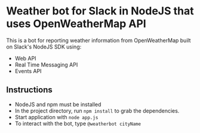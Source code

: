 # Weather bot for Slack in NodeJS that uses OpenWeatherMap API
This is a bot for reporting weather information from OpenWeatherMap built on Slack's NodeJS SDK using:
- Web API
- Real Time Messaging API
- Events API

## Instructions
- NodeJS and npm must be installed
- In the project directory, run `npm install` to grab the dependencies.
- Start application with `node app.js`
- To interact with the bot, type `@weatherbot cityName`






